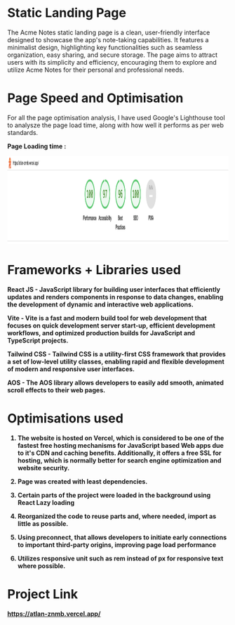 # Static Landing Page

The Acme Notes static landing page is a clean, user-friendly interface designed to showcase the app's note-taking capabilities. It features a minimalist design, highlighting key functionalities such as seamless organization, easy sharing, and secure storage. The page aims to attract users with its simplicity and efficiency, encouraging them to explore and utilize Acme Notes for their personal and professional needs.

# Page Speed and Optimisation

For all the page optimisation analysis, I have used Google's Lighthouse tool to analysze the page load time, along with how well it performs as per web standards.

<b>Page Loading time :<b>

<img src="./public/performance.png" alt="Project Overview Image" width="800" height="200">

# Frameworks + Libraries used

<b>React JS</b> - JavaScript library for building user interfaces that efficiently updates and renders components in response to data changes, enabling the development of dynamic and interactive web applications.

<b>Vite</b> - Vite is a fast and modern build tool for web development that focuses on quick development server start-up, efficient development workflows, and optimized production builds for JavaScript and TypeScript projects.

<b>Tailwind CSS</b> - Tailwind CSS is a utility-first CSS framework that provides a set of low-level utility classes, enabling rapid and flexible development of modern and responsive user interfaces.

<b>AOS</b> - The AOS library allows developers to easily add smooth, animated scroll effects to their web pages.

# Optimisations used

1. The website is hosted on Vercel, which is considered to be one of the fastest free hosting mechanisms for JavaScript based Web apps due to it's CDN and caching benefits. Additionally, it offers a free SSL for hosting, which is normally better for search engine optimization and website security.

2. Page was created with least dependencies.

3. Certain parts of the project were loaded in the background using React Lazy loading

4. Reorganized the code to reuse parts and, where needed, import as little as possible.

5. Using preconnect, that allows developers to initiate early connections to important third-party origins, improving page load performance

6. Utilizes responsive unit such as rem instead of px for responsive text where possible.

# Project Link

https://atlan-znmb.vercel.app/
